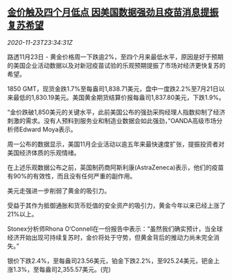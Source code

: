 <!--1606175720000-->
[金价触及四个月低点 因美国数据强劲且疫苗消息提振复苏希望](https://cn.reuters.com/article/precious-metals-1123-mon-idCNKBS28334U)
------

<div><i>2020-11-23T23:34:31Z</i></div><p>路透11月23日 - 黄金价格周一下跌逾2%，至四个月来最低水平，原因是好于预期的美国企业活动数据以及对新冠疫苗试验的乐观预期提振了市场对经济更快复苏的希望。</p><p>1850 GMT，现货金跌1.7%至每盎司1,838.71美元，盘中一度跌2.2%至7月21日以来最低的1,830.19美元。美国黄金期货结算价报每盎司1,837.80美元，下跌1.9%。</p><p>“金价跌破1,850美元的关键水平，此前美国公布的强劲采购经理人指数抑制了经济刺激的需求。没有人预料到服务业和制造业数据会如此强劲，”OANDA高级市场分析师Edward Moya表示。</p><p>周一公布的数据显示，美国11月企业活动以逾五年来最快速度扩张，提振投资者对美国经济体质的乐观情绪。</p><p>在上述乐观数据公布之前，英国制药商阿斯利康(AstraZeneca)表示，他们的疫苗有90%的有效性，而且没有任何严重的副作用。</p><p>美元走强进一步削弱了黄金的吸引力。</p><p>受益于其作为抵御通胀和货币贬值的安全资产的吸引力，黄金今年以来已经上涨了21%以上。</p><p>Stonex分析师Rhona O‘Connell在一份报告中表示：“虽然我们确实预计，当全球经济开始出现可持续复苏时，金价将处于守势，但黄金背后的推动力尚未完全消失。”</p><p>银价下跌2.4%，至每盎司23.56美元，铂金下跌2.2%，至925.24美元，钯金上涨1.3%，至每盎司2,355.57美元。(完)</p>
